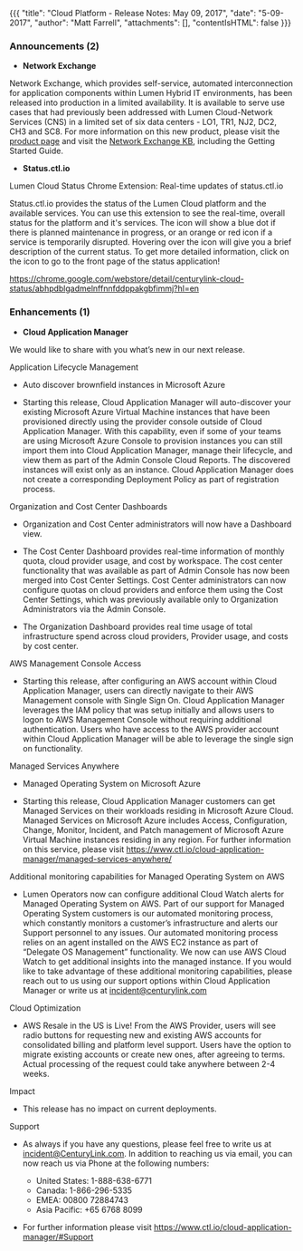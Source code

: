 {{{
"title": "Cloud Platform - Release Notes: May 09, 2017",
"date": "5-09-2017",
"author": "Matt Farrell",
"attachments": [],
"contentIsHTML": false
}}}

### Announcements (2)

* __Network Exchange__

Network Exchange, which provides self-service, automated interconnection for application components within Lumen Hybrid IT environments, has been released into production in a limited availability. It is available to serve use cases that had previously been addressed with Lumen Cloud-Network Services (CNS) in a limited set of six data centers - LO1, TR1, NJ2, DC2, CH3 and SC8. For more information on this new product, please visit the [product page](https://www.ctl.io/network-exchange) and visit the [Network Exchange KB](https://www.ctl.io/knowledge-base/network/network-exchange/), including the Getting Started Guide.

* __Status.ctl.io__

Lumen Cloud Status Chrome Extension: Real-time updates of status.ctl.io

Status.ctl.io provides the status of the Lumen Cloud platform and the available services. You can use this extension to see the real-time, overall status for the platform and it's services. The icon will show a blue dot if there is planned maintenance in progress, or an orange or red icon if a service is temporarily disrupted. Hovering over the icon will give you a brief description of the current status. To get more detailed information, click on the icon to go to the front page of the status application!

https://chrome.google.com/webstore/detail/centurylink-cloud-status/abhpdblgadmelnffnnfddppakgbfimmj?hl=en

### Enhancements (1)

* __Cloud Application Manager__

We would like to share with you what’s new in our next release.

Application Lifecycle Management

- Auto discover brownfield instances in Microsoft Azure

- Starting this release, Cloud Application Manager will auto-discover your existing Microsoft Azure Virtual Machine instances that have been provisioned directly using the provider console outside of Cloud Application Manager. With this capability, even if some of your teams are using Microsoft Azure Console to provision instances you can still import them into Cloud Application Manager, manage their lifecycle, and view them as part of the Admin Console Cloud Reports. The discovered instances will exist only as an instance. Cloud Application Manager does not create a corresponding Deployment Policy as part of registration process.

Organization and Cost Center Dashboards

- Organization and Cost Center administrators will now have a Dashboard view.

- The Cost Center Dashboard provides real-time information of monthly quota, cloud provider usage, and cost by workspace. The cost center functionality that was available as part of Admin Console has now been merged into Cost Center Settings. Cost Center administrators can now configure quotas on cloud providers and enforce them using the Cost Center Settings, which was previously available only to Organization Administrators via the Admin Console.

- The Organization Dashboard provides real time usage of total infrastructure spend across cloud providers, Provider usage, and costs by cost center.

AWS Management Console Access

- Starting this release, after configuring an AWS account within Cloud Application Manager, users can directly navigate to their AWS Management console with Single Sign On. Cloud Application Manager leverages the IAM policy that was setup initially and allows users to logon to AWS Management Console without requiring additional authentication. Users who have access to the AWS provider account within Cloud Application Manager will be able to leverage the single sign on functionality.

Managed Services Anywhere

- Managed Operating System on Microsoft Azure

- Starting this release, Cloud Application Manager customers can get Managed Services on their workloads residing in Microsoft Azure Cloud. Managed Services on Microsoft Azure includes Access, Configuration, Change, Monitor, Incident, and Patch management of Microsoft Azure Virtual Machine instances residing in any region. For further information on this service, please visit https://www.ctl.io/cloud-application-manager/managed-services-anywhere/

Additional monitoring capabilities for Managed Operating System on AWS

- Lumen Operators now can configure additional Cloud Watch alerts for Managed Operating System on AWS. Part of our support for Managed Operating System customers is our automated monitoring process, which constantly monitors a customer’s infrastructure and alerts our Support personnel to any issues. Our automated monitoring process relies on an agent installed on the AWS EC2 instance as part of “Delegate OS Management” functionality. We now can use AWS Cloud Watch to get additional insights into the managed instance. If you would like to take advantage of these additional monitoring capabilities, please reach out to us using our support options within Cloud Application Manager or write us at incident@centurylink.com

Cloud Optimization

- AWS Resale in the US is Live! From the AWS Provider, users will see radio buttons for requesting new and existing AWS accounts for consolidated billing and platform level support. Users have the option to migrate existing accounts or create new ones, after agreeing to terms. Actual processing of the request could take anywhere between 2-4 weeks.

Impact

- This release has no impact on current deployments.

Support

- As always if you have any questions, please feel free to write us at incident@CenturyLink.com. In addition to reaching us via email, you can now reach us via Phone at the following numbers:
    - United States: 1-888-638-6771
    - Canada: 1-866-296-5335
    - EMEA: 00800 72884743
    - Asia Pacific: +65 6768 8099

- For further information please visit https://www.ctl.io/cloud-application-manager/#Support
